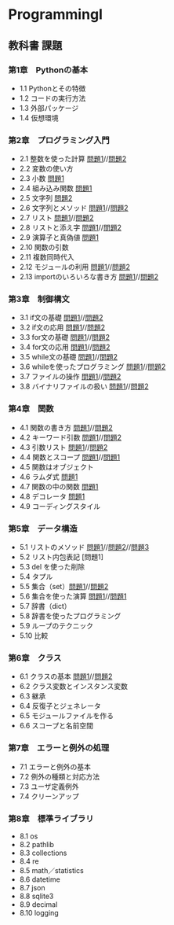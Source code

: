 # ProgrammingI
## 教科書 課題
### 第1章　Pythonの基本
- 1.1 Pythonとその特徴
- 1.2 コードの実行方法
- 1.3 外部パッケージ
- 1.4 仮想環境
### 第2章　プログラミング入門
- 2.1 整数を使った計算 [問題1](./CHAPTER02/Q2_1_1.py)//[問題2](./CHAPTER02/Q2_1_2.py)
- 2.2 変数の使い方
- 2.3 小数  [問題1](./CHAPTER02/Q2_3_1.py)
- 2.4 組み込み関数 [問題1](./CHAPTER02/Q2_4_1.01.py)
- 2.5 文字列 [問題2](./CHAPTER02/Q2_5_2.py)
- 2.6 文字列とメソッド [問題1](,/CHAPTER02/Q2_6_1.py)//[問題2](./CHAPTER02/Q2_6_2.py)
- 2.7 リスト [問題1](./CHAPTER02/Q2_7_1.py)//[問題2](./CHAPTER02/Q2_7_2.py)
- 2.8 リストと添え字 [問題1](./CHAPTER02/Q2_8_1.py)//[問題2](./CHAPTER02/Q2_8_2.py)
- 2.9 演算子と真偽値 [問題1](./CHAPTER02/Q2_9_1.py)
- 2.10 関数の引数
- 2.11 複数同時代入
- 2.12 モジュールの利用  [問題1](./CHAPTER02/Q2_12_1.py)//[問題2](./CHAPTER02/Q2_12_2.py)
- 2.13 importのいろいろな書き方  [問題1](./CHAPTER02/Q2_13_1.py)//[問題2](./CHAPTER02/Q2_13_2.py)
### 第3章　制御構文
- 3.1 if文の基礎  [問題1](./CHAPTER03/Q3_1_1.py)//[問題2](./CHAPTER03/Q3_1_2.py)
- 3.2 if文の応用  [問題1](./CHAPTER03/Q3_2_1.py)//[問題2](./CHAPTER03/Q3_2_2.py)
- 3.3 for文の基礎  [問題1](./CHAPTER03/Q3_3_1.py)//[問題2](./CHAPTER03/Q3_3_2.py)
- 3.4 for文の応用  [問題1](./CHAPTER03/Q3_4_1.py)//[問題2](./CHAPTER03/Q3_4_2.py)
- 3.5 while文の基礎  [問題1](./CHAPTER03/Q3_5_1.py)//[問題2](./CHAPTER03/Q3_5_2.py)
- 3.6 whileを使ったプログラミング  [問題1](./CHAPTER03/Q3_6_1.py)//[問題2](./CHAPTER03/Q3_6_2.py)
- 3.7 ファイルの操作  [問題1](./CHAPTER03/Q3_7_1.py)//[問題2](./CHAPTER03/Q3_7_2.py)
- 3.8 バイナリファイルの扱い  [問題1](./CHAPTER03/Q3_8_1.py)//[問題2](./CHAPTER03/Q3_8_2.py)
### 第4章　関数
- 4.1 関数の書き方 [問題1](./CHAPTER04/Q4_1_1.py)//[問題2](./CHAPTER04/Q4_1_2.py)
- 4.2 キーワード引数 [問題1](./CHAPTER04/Q4_2_1.py)//[問題2](./CHAPTER04/Q4_2_2.py)
- 4.3 引数リスト [問題1](./CHAPTER04/Q4_3_1.py)//[問題2](./CHAPTER04/Q4_3_2.py)
- 4.4 関数とスコープ [問題1](./CHAPTER04/Q4_4_1.py)//[問題1](./CHAPTER04/Q4_4_2.py)
- 4.5 関数はオブジェクト
- 4.6 ラムダ式 [問題1](./CHAPTER04/Q4_6_1.py)
- 4.7 関数の中の関数 [問題1](./CHAPTER04/Q4_7_1.py)
- 4.8 デコレータ [問題1](./CHAPTER04/Q4_8_1.py)
- 4.9 コーディングスタイル
### 第5章　データ構造
- 5.1 リストのメソッド [問題1](./CHAPTER05/Q5_1_1.py)//[問題2](./CHAPTER05/Q5_5_2.py)//[問題3](./CHAPTER05/Q5_5_3.py)
- 5.2 リスト内包表記 [問題1]
- 5.3 del を使った削除
- 5.4 タプル
- 5.5 集合（set）[問題1](./CHAPTER05/Q5_5_1.py)//[問題2](./CHAPTER05/Q5_5_2.py)
- 5.6 集合を使った演算 [問題1](./CHAPTER05/Q5_6_1.py)//[問題1](./CHAPTER05/Q5_6_2.py)
- 5.7 辞書（dict）
- 5.8 辞書を使ったプログラミング
- 5.9 ループのテクニック
- 5.10 比較
### 第6章　クラス
- 6.1 クラスの基本 [問題1](./CHAPTER06/Q6_1_1.py)//[問題2](./CHAPTER06/Q6_1_2.py)
- 6.2 クラス変数とインスタンス変数
- 6.3 継承
- 6.4 反復子とジェネレータ
- 6.5 モジュールファイルを作る
- 6.6 スコープと名前空間
### 第7章　エラーと例外の処理
- 7.1 エラーと例外の基本
- 7.2 例外の種類と対応方法
- 7.3 ユーザ定義例外
- 7.4 クリーンアップ
### 第8章　標準ライブラリ
- 8.1 os
- 8.2 pathlib
- 8.3 collections
- 8.4 re
- 8.5 math／statistics
- 8.6 datetime
- 8.7 json
- 8.8 sqlite3
- 8.9 decimal
- 8.10 logging
